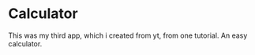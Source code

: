 # Calculator
This was my third app, which i created from yt, from one tutorial. An easy calculator.
